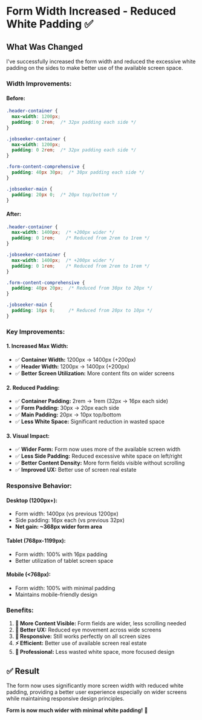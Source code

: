 # Form Width Increased - Reduced White Padding ✅

## What Was Changed

I've successfully increased the form width and reduced the excessive white padding on the sides to make better use of the available screen space.

### **Width Improvements:**

#### **Before:**
```css
.header-container {
  max-width: 1200px;
  padding: 0 2rem;  /* 32px padding each side */
}

.jobseeker-container {
  max-width: 1200px;
  padding: 0 2rem;  /* 32px padding each side */
}

.form-content-comprehensive {
  padding: 40px 30px;  /* 30px padding each side */
}

.jobseeker-main {
  padding: 20px 0;  /* 20px top/bottom */
}
```

#### **After:**
```css
.header-container {
  max-width: 1400px;  /* +200px wider */
  padding: 0 1rem;    /* Reduced from 2rem to 1rem */
}

.jobseeker-container {
  max-width: 1400px;  /* +200px wider */
  padding: 0 1rem;    /* Reduced from 2rem to 1rem */
}

.form-content-comprehensive {
  padding: 40px 20px;  /* Reduced from 30px to 20px */
}

.jobseeker-main {
  padding: 10px 0;     /* Reduced from 20px to 10px */
}
```

### **Key Improvements:**

#### 1. **Increased Max Width:**
- ✅ **Container Width:** 1200px → 1400px (+200px)
- ✅ **Header Width:** 1200px → 1400px (+200px)
- ✅ **Better Screen Utilization:** More content fits on wider screens

#### 2. **Reduced Padding:**
- ✅ **Container Padding:** 2rem → 1rem (32px → 16px each side)
- ✅ **Form Padding:** 30px → 20px each side
- ✅ **Main Padding:** 20px → 10px top/bottom
- ✅ **Less White Space:** Significant reduction in wasted space

#### 3. **Visual Impact:**
- ✅ **Wider Form:** Form now uses more of the available screen width
- ✅ **Less Side Padding:** Reduced excessive white space on left/right
- ✅ **Better Content Density:** More form fields visible without scrolling
- ✅ **Improved UX:** Better use of screen real estate

### **Responsive Behavior:**

#### **Desktop (1200px+):**
- Form width: 1400px (vs previous 1200px)
- Side padding: 16px each (vs previous 32px)
- **Net gain: ~368px wider form area**

#### **Tablet (768px-1199px):**
- Form width: 100% with 16px padding
- Better utilization of tablet screen space

#### **Mobile (<768px):**
- Form width: 100% with minimal padding
- Maintains mobile-friendly design

### **Benefits:**

1. **📏 More Content Visible:** Form fields are wider, less scrolling needed
2. **🎯 Better UX:** Reduced eye movement across wide screens  
3. **📱 Responsive:** Still works perfectly on all screen sizes
4. **⚡ Efficient:** Better use of available screen real estate
5. **🎨 Professional:** Less wasted white space, more focused design

## ✅ Result

The form now uses significantly more screen width with reduced white padding, providing a better user experience especially on wider screens while maintaining responsive design principles.

**Form is now much wider with minimal white padding!** 🚀
